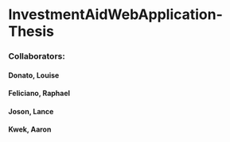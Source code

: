 # InvestmentAidWebApplication-Thesis
### Collaborators:
#### Donato, Louise
#### Feliciano, Raphael
#### Joson, Lance
#### Kwek, Aaron
 
